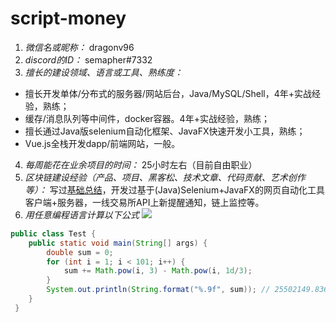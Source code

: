 # script-money

1. *微信名或昵称：* dragonv96
2. *discord的ID：* semapher#7332
3. *擅长的建设领域、语言或工具、熟练度：* 
- 擅长开发单体/分布式的服务器/网站后台，Java/MySQL/Shell，4年+实战经验，熟练；
- 缓存/消息队列等中间件，docker容器。4年+实战经验，熟练；
- 擅长通过Java版selenium自动化框架、JavaFX快速开发小工具，熟练；
- Vue.js全栈开发dapp/前端网站，一般。
4. *每周能花在业余项目的时间：* 25小时左右（目前自由职业）
5. *区块链建设经验（产品、项目、黑客松、技术文章、代码贡献、艺术创作等）：* 写过[基础总结](https://github.com/DragonV96/study-notes/blob/master/%E5%8C%BA%E5%9D%97%E9%93%BE/%E5%8C%BA%E5%9D%97%E9%93%BE%E7%AC%94%E8%AE%B0.md)，开发过基于(Java)Selenium+JavaFX的网页自动化工具客户端+服务器，一线交易所API上新提醒通知，链上监控等。
6. *用任意编程语言计算以下公式*
    ![](https://latex.codecogs.com/svg.image?\sum_{n=1}^{100}\left&space;(n^{3}-\sqrt[3]{n}&space;\right&space;))

```java
public class Test {
    public static void main(String[] args) {
        double sum = 0;
        for (int i = 1; i < 101; i++) {
            sum += Math.pow(i, 3) - Math.pow(i, 1d/3);
        }
        System.out.println(String.format("%.9f", sum)); // 25502149.836096782
    }
 }
```
